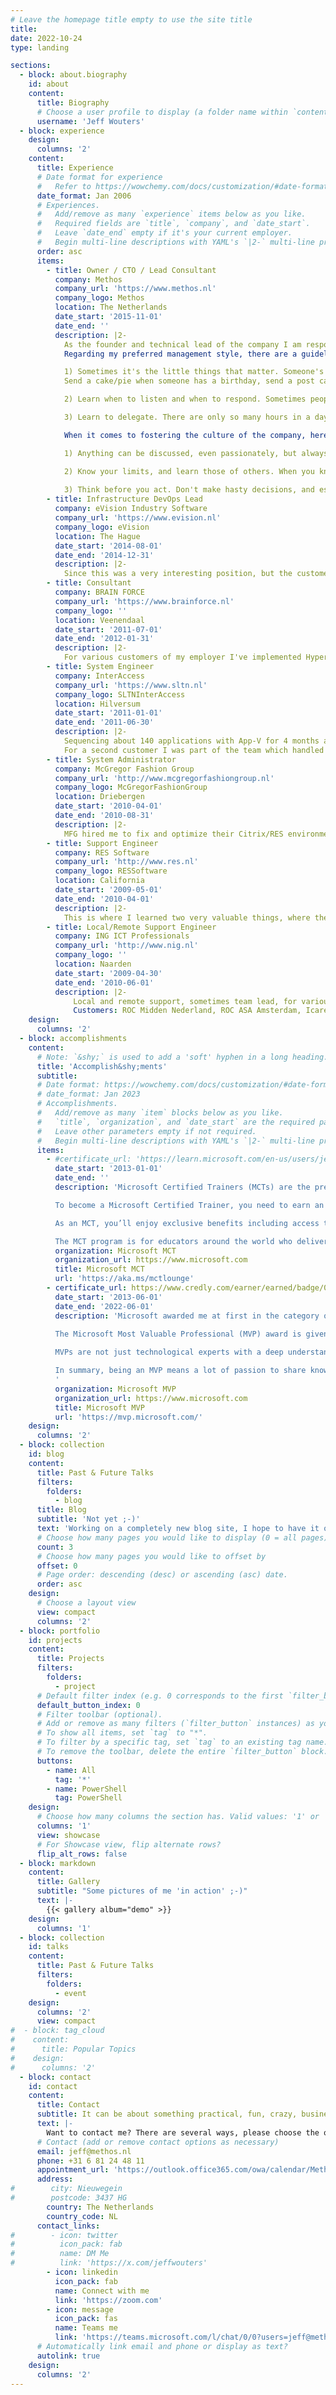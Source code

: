 ```yaml
---
# Leave the homepage title empty to use the site title
title:
date: 2022-10-24
type: landing

sections:
  - block: about.biography
    id: about
    content:
      title: Biography
      # Choose a user profile to display (a folder name within `content/authors/`)
      username: 'Jeff Wouters'
  - block: experience
    design:
      columns: '2'
    content:
      title: Experience
      # Date format for experience
      #   Refer to https://wowchemy.com/docs/customization/#date-format
      date_format: Jan 2006
      # Experiences.
      #   Add/remove as many `experience` items below as you like.
      #   Required fields are `title`, `company`, and `date_start`.
      #   Leave `date_end` empty if it's your current employer.
      #   Begin multi-line descriptions with YAML's `|2-` multi-line prefix.
      order: asc
      items:
        - title: Owner / CTO / Lead Consultant
          company: Methos
          company_url: 'https://www.methos.nl'
          company_logo: Methos
          location: The Netherlands
          date_start: '2015-11-01'
          date_end: ''
          description: |2-
            As the founder and technical lead of the company I am responsible for everything, but I focus on the culture and technical direction.
            Regarding my preferred management style, there are a guidelines I adhere to:

            1) Sometimes it's the little things that matter. Someone's father was rushed to the hospital, their car broke down, they came back from vacation, when they just bought a house or it's their birthday.
            Send a cake/pie when someone has a birthday, send a post card when someone has a birthday or bought a house, or call them when they had unplanned work in the weekend and thank them for their work and ask them how they're doing. People tend to appreciate this, and it takes little effort to do it.

            2) Learn when to listen and when to respond. Sometimes people come to me with their problems or challenges. But not always they want me to provide a solution. Sometimes they just want to vent.

            3) Learn to delegate. There are only so many hours in a day, and days in a week. So in order to do more than you can accomplish just on your own, you'll need to delegate. Next to this, your employees/colleagues will probably value your trust and answer with their respect, or even loyalty.

            When it comes to fostering the culture of the company, here are the phrases that I try to always adhere by:

            1) Anything can be discussed, even passionately, but always respectfully. Try to respect the opinions, views and points of others, or at least understand them. You don't have to agree with them, naturally. But a bit of understanding goes a long way.

            2) Know your limits, and learn those of others. When you know your limits, you know where to invest for growth but also when and what what to delegate.
            
            3) Think before you act. Don't make hasty decisions, and especially not led by emotions. Take your time, and don't ever let external factors make you decide when you're not ready to make a decision. If there's ever a customer or colleague that tries to force you to make a hasty decision, chances are you'll end up drawing the short straw.
        - title: Infrastructure DevOps Lead
          company: eVision Industry Software
          company_url: 'https://www.evision.nl'
          company_logo: eVision
          location: The Hague
          date_start: '2014-08-01'
          date_end: '2014-12-31'
          description: |2-
            Since this was a very interesting position, but the customer didn't hire externally, I decided to be employed again. After putting things on track and setting up a long term roadmap, my job was done and I left.
        - title: Consultant
          company: BRAIN FORCE
          company_url: 'https://www.brainforce.nl'
          company_logo: ''
          location: Veenendaal
          date_start: '2011-07-01'
          date_end: '2012-01-31'
          description: |2-
            For various customers of my employer I've implemented Hyper-V clusters, implemented and troubleshooted most of the System Center and Citrix products.
        - title: System Engineer
          company: InterAccess
          company_url: 'https://www.sltn.nl'
          company_logo: SLTNInterAccess
          location: Hilversum
          date_start: '2011-01-01'
          date_end: '2011-06-30'
          description: |2-
            Sequencing about 140 applications with App-V for 4 months at a customer's site for a project.
            For a second customer I was part of the team which handled to operational issues, like server deployment/configuration, solving incidents and general infrastructure problems. I had a personal project to solve issues on about 15 database clusters, based on the Windows Server 2003 (R2) platform with SQL Server and Oracle on it. The issues included unexplainable failovers, resources that could not come online on specific nodes, time skew errors, kerberos errors, etc.
        - title: System Administrator
          company: McGregor Fashion Group
          company_url: 'http://www.mcgregorfashiongroup.nl'
          company_logo: McGregorFashionGroup
          location: Driebergen
          date_start: '2010-04-01'
          date_end: '2010-08-31'
          description: |2-
            MFG hired me to fix and optimize their Citrix/RES environment, where lots of performance challenges and not working applications were considered normal.
        - title: Support Engineer
          company: RES Software
          company_url: 'http://www.res.nl'
          company_logo: RESSoftware
          location: California
          date_start: '2009-05-01'
          date_end: '2010-04-01'
          description: |2-
            This is where I learned two very valuable things, where the first was troubleshooting. Because RES' products were so intertwined in the Windows desktop and user experience, proper troubleshooting was a must.
        - title: Local/Remote Support Engineer
          company: ING ICT Professionals
          company_url: 'http://www.nig.nl'
          company_logo: ''
          location: Naarden
          date_start: '2009-04-30'
          date_end: '2010-06-01'
          description: |2-
              Local and remote support, sometimes team lead, for various customers of my employer.
              Customers: ROC Midden Nederland, ROC ASA Amsterdam, Icare Healthcare, Teijin Aramid / Teijin Twaron and Grontmij.
    design:
      columns: '2'
  - block: accomplishments
    content:
      # Note: `&shy;` is used to add a 'soft' hyphen in a long heading.
      title: 'Accomplish&shy;ments'
      subtitle:
      # Date format: https://wowchemy.com/docs/customization/#date-format
      # date_format: Jan 2023
      # Accomplishments.
      #   Add/remove as many `item` blocks below as you like.
      #   `title`, `organization`, and `date_start` are the required parameters.
      #   Leave other parameters empty if not required.
      #   Begin multi-line descriptions with YAML's `|2-` multi-line prefix.
      items:
        - #certificate_url: 'https://learn.microsoft.com/en-us/users/jeffwouters/credentials/certification-o-/nouid.1541'
          date_start: '2013-01-01'
          date_end: ''
          description: 'Microsoft Certified Trainers (MCTs) are the premier technical and instructional experts in Microsoft technologies. They are part of an esteemed group of worldwide Microsoft training professionals.

          To become a Microsoft Certified Trainer, you need to earn an approved Microsoft Certification validating your experience and knowledge for each course you deliver. The Microsoft Certified Trainer program is an annual membership program. You must meet program requirements, complete an online application, and pay an annual fee to renew your training certification for the coming year.

          As an MCT, you’ll enjoy exclusive benefits including access to the complete library of official Microsoft training and certification products, substantial discounts on exams, books, and Microsoft products. You’ll also have access to Microsoft readiness resources to help enhance your training career and engage with other MCT members in an online forum. You’ll also be invited to exclusive Microsoft and local MCT community events.

          The MCT program is for educators around the world who deliver training on Microsoft technologies. If you have a qualifying certification and are passionate about training others on Microsoft technologies, you’ll be a great MCT.'
          organization: Microsoft MCT
          organization_url: https://www.microsoft.com
          title: Microsoft MCT
          url: 'https://aka.ms/mctlounge'
        - certificate_url: https://www.credly.com/earner/earned/badge/02d3e379-4dfe-488a-a311-6925ec74c25b
          date_start: '2013-06-01'
          date_end: '2022-06-01'
          description: 'Microsoft awarded me at first in the category of Windows PowerShell later some categories were merged and became Cloud & Datacenter Management.
          
          The Microsoft Most Valuable Professional (MVP) award is given by Microsoft to technology experts who passionately share their knowledge with the community. They are awarded to people who actively share their technical expertise with different technology communities related directly or indirectly to Microsoft1. The MVP recognition lasts for a year and is awarded for a person’s Microsoft related activity, contributions, and influence over the previous year1.

          MVPs are not just technological experts with a deep understanding of Microsoft products and services. They’re also community leaders; someone who avidly shares their knowledge with the community, displaying exceptional leadership and a constant willingness to help others. They are always on the “bleeding edge” and have an unstoppable urge to get their hands on new, exciting technologies3.

          In summary, being an MVP means a lot of passion to share knowledge and engage with the tech community.
          '
          organization: Microsoft MVP
          organization_url: https://www.microsoft.com
          title: Microsoft MVP
          url: 'https://mvp.microsoft.com/'
    design:
      columns: '2'
  - block: collection
    id: blog
    content:
      title: Past & Future Talks
      filters:
        folders:
          - blog
      title: Blog
      subtitle: 'Not yet ;-)'
      text: 'Working on a completely new blog site, I hope to have it online soon!'
      # Choose how many pages you would like to display (0 = all pages)
      count: 3
      # Choose how many pages you would like to offset by
      offset: 0
      # Page order: descending (desc) or ascending (asc) date.
      order: asc
    design:
      # Choose a layout view
      view: compact
      columns: '2'
  - block: portfolio
    id: projects
    content:
      title: Projects
      filters:
        folders:
          - project
      # Default filter index (e.g. 0 corresponds to the first `filter_button` instance below).
      default_button_index: 0
      # Filter toolbar (optional).
      # Add or remove as many filters (`filter_button` instances) as you like.
      # To show all items, set `tag` to "*".
      # To filter by a specific tag, set `tag` to an existing tag name.
      # To remove the toolbar, delete the entire `filter_button` block.
      buttons:
        - name: All
          tag: '*'
        - name: PowerShell
          tag: PowerShell
    design:
      # Choose how many columns the section has. Valid values: '1' or '2'.
      columns: '1'
      view: showcase
      # For Showcase view, flip alternate rows?
      flip_alt_rows: false
  - block: markdown
    content:
      title: Gallery
      subtitle: "Some pictures of me 'in action' ;-)"
      text: |-
        {{< gallery album="demo" >}}
    design:
      columns: '1'
  - block: collection
    id: talks
    content:
      title: Past & Future Talks
      filters:
        folders:
          - event
    design:
      columns: '2'
      view: compact
#  - block: tag_cloud
#    content:
#      title: Popular Topics
#    design:
#      columns: '2'
  - block: contact
    id: contact
    content:
      title: Contact
      subtitle: It can be about something practical, fun, crazy, business or even all of the above ;-)
      text: |-
        Want to contact me? There are several ways, please choose the one(s) appropriate for you.
      # Contact (add or remove contact options as necessary)
      email: jeff@methos.nl
      phone: +31 6 81 24 48 11
      appointment_url: 'https://outlook.office365.com/owa/calendar/MethosBV@methos.nl/bookings/'
      address:
#        city: Nieuwegein
#        postcode: 3437 HG
        country: The Netherlands
        country_code: NL
      contact_links:
#        - icon: twitter
#          icon_pack: fab
#          name: DM Me
#          link: 'https://x.com/jeffwouters'
        - icon: linkedin
          icon_pack: fab
          name: Connect with me
          link: 'https://zoom.com'
        - icon: message
          icon_pack: fas
          name: Teams me
          link: 'https://teams.microsoft.com/l/chat/0/0?users=jeff@methos.nl'
      # Automatically link email and phone or display as text?
      autolink: true
    design:
      columns: '2'
---
```


